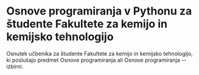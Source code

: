 # Osnove programiranja v Pythonu za študente Fakultete za kemijo in kemijsko tehnologijo

Osnutek učbenika za študente Fakultete za kemijo in kemijsko tehnologijo, ki poslušajo predmet Osnove programiranja ali Osnove programiranja -- izbirni.